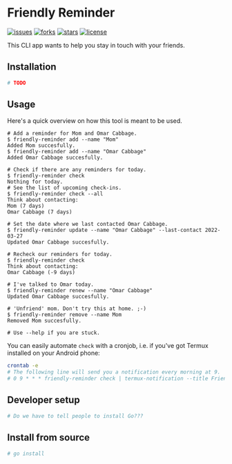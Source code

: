 # Friendly Reminder

[![issues](https://img.shields.io/github/issues/rluetzner/friendly-reminder)](https://github.com/rluetzner/friendly-reminder/issues)
[![forks](https://img.shields.io/github/forks/rluetzner/friendly-reminder)](https://github.com/rluetzner/friendly-reminder/network/members)
[![stars](https://img.shields.io/github/stars/rluetzner/friendly-reminder)](https://github.com/rluetzner/friendly-reminder/stargazers)
[![license](https://img.shields.io/github/license/rluetzner/friendly-reminder)](COPYING)

This CLI app wants to help you stay in touch with your friends.

## Installation

```bash
# TODO
```

## Usage

Here's a quick overview on how this tool is meant to be used.

```text
# Add a reminder for Mom and Omar Cabbage.
$ friendly-reminder add --name "Mom"
Added Mom succesfully.
$ friendly-reminder add --name "Omar Cabbage"
Added Omar Cabbage succesfully.

# Check if there are any reminders for today.
$ friendly-reminder check
Nothing for today.
# See the list of upcoming check-ins.
$ friendly-reminder check --all
Think about contacting:
Mom (7 days)
Omar Cabbage (7 days)

# Set the date where we last contacted Omar Cabbage.
$ friendly-reminder update --name "Omar Cabbage" --last-contact 2022-03-27
Updated Omar Cabbage succesfully.

# Recheck our reminders for today.
$ friendly-reminder check
Think about contacting:
Omar Cabbage (-9 days)

# I've talked to Omar today.
$ friendly-reminder renew --name "Omar Cabbage"
Updated Omar Cabbage succesfully.

# 'Unfriend' mom. Don't try this at home. ;-)
$ friendly-reminder remove --name Mom
Removed Mom succesfully.

# Use --help if you are stuck.
```

You can easily automate `check` with a cronjob, i.e. if you've got Termux
installed on your Android phone:

```bash
crontab -e
# The following line will send you a notification every morning at 9.
# 0 9 * * * friendly-reminder check | termux-notification --title Friendly-Reminder
```

## Developer setup

```bash
# Do we have to tell people to install Go???
```

## Install from source

```bash
# go install
```
